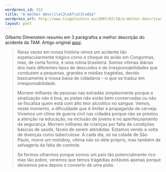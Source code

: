 ```yaml
--- 
wordpress_id: 312
title: "A melhor descri\xC3\xA7\xC3\xA3o"
wordpress_url: http://www.tiagoluchini.eu/2007/07/18/a-melhor-descricao/
layout: post
---
```

Gilberto Dimenstein resumiu em 3 parágrafos a melhor descrição do acidente da TAM. Artigo original [aqui](http://www1.folha.uol.com.br/folha/pensata/ult508u312874.shtml).

> Raras vezes em nossa história vimos um acidente tão espetacularmente trágico como o choque do avião em Congonhas, mas, de certa forma, é uma rotina brasileira. Somos vítimas diárias dos mais diferentes tipos de descuidos e de irresponsabilidades que conduzem a pequenas, grandes e médias tragédias, devido basicamente à nossa baixa de cidadania --o que se traduz em irresponsabilidade.
> 
> Morrem milhares de pessoas nas estradas simplesmente porque a sinalização não é boa, as pistas não estão bem conservadas ou não se fiscaliza quem está com alto teor alcoólico no sangue. Vemos, neste momento, a dificuldade que é limitar a propaganda de cerveja. Vivemos um clima de guerra civil nas cidades porque não se prestou a atenção na educação, na inclusão de jovens e no aperfeiçoamento da segurança. Morrem milhares de crianças por falta de condições básicas de saúde, fáceis de serem atendidas. Estamos vendo a volta de doenças como tuberculose. A cada dia, só na cidade de São Paulo, morre um motoboy, vítima não só dele próprio, mas também da selvageria da falta de controle.
> 
> Se formos olharmos porque somos um país tão potencialmente rico mas tão pobre, veremos que temos tragédias evitáveis apenas porque deixamos para depois o conserto de uma pista.
